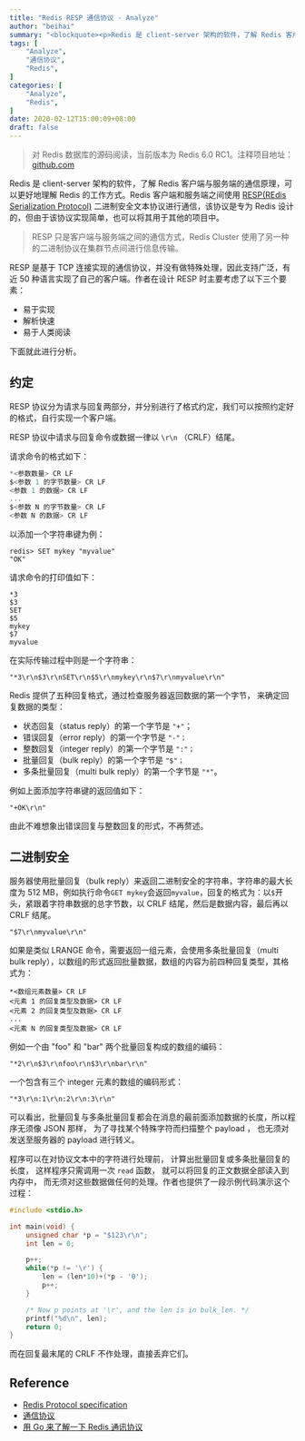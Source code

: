 ```yaml
---
title: "Redis RESP 通信协议 · Analyze"
author: "beihai"
summary: "<blockquote><p>Redis 是 client-server 架构的软件，了解 Redis 客户端与服务端的通信原理，可以更好地理解 Redis 的工作方式。Redis 客户端和服务端之间使用 RESP(REdis Serialization Protocol) 二进制安全文本协议进行通信，该协议是专为 Redis 设计的，但由于该协议实现简单，也可以将其用于其他的项目中。</p></blockquote>"
tags: [
    "Analyze",
    "通信协议",
    "Redis",
]
categories: [
    "Analyze",
	"Redis",
]
date: 2020-02-12T15:00:09+08:00
draft: false
---
```


> 对 Redis 数据库的源码阅读，当前版本为 Redis 6.0 RC1。注释项目地址：[github.com](https://github.com/wingsxdu/redis)

Redis 是 client-server 架构的软件，了解 Redis 客户端与服务端的通信原理，可以更好地理解 Redis 的工作方式。Redis 客户端和服务端之间使用 [RESP(REdis Serialization Protocol)](https://redis.io/topics/protocol) 二进制安全文本协议进行通信，该协议是专为 Redis 设计的，但由于该协议实现简单，也可以将其用于其他的项目中。

> RESP 只是客户端与服务端之间的通信方式，Redis Cluster 使用了另一种的二进制协议在集群节点间进行信息传输。

RESP 是基于 TCP 连接实现的通信协议，并没有做特殊处理，因此支持广泛，有近 50 种语言实现了自己的客户端。作者在设计 RESP 时主要考虑了以下三个要素：

- 易于实现
- 解析快速
- 易于人类阅读

下面就此进行分析。

## 约定

RESP 协议分为请求与回复两部分，并分别进行了格式约定，我们可以按照约定好的格式，自行实现一个客户端。

RESP 协议中请求与回复命令或数据一律以 `\r\n` （CRLF）结尾。

请求命令的格式如下：

```c
*<参数数量> CR LF
$<参数 1 的字节数量> CR LF
<参数 1 的数据> CR LF
...
$<参数 N 的字节数量> CR LF
<参数 N 的数据> CR LF
```

以添加一个字符串键为例：

```shell
redis> SET mykey "myvalue"
"OK"
```

请求命令的打印值如下：

```shell
*3
$3
SET
$5
mykey
$7
myvalue
```

在实际传输过程中则是一个字符串：

```
"*3\r\n$3\r\nSET\r\n$5\r\nmykey\r\n$7\r\nmyvalue\r\n"
```

Redis 提供了五种回复格式，通过检查服务器返回数据的第一个字节， 来确定回复数据的类型：

- 状态回复（status reply）的第一个字节是 `"+"`；
- 错误回复（error reply）的第一个字节是 `"-"；`
- 整数回复（integer reply）的第一个字节是 `":"；`
- 批量回复（bulk reply）的第一个字节是 `"$"；`
- 多条批量回复（multi bulk reply）的第一个字节是 `"*"`。

例如上面添加字符串键的返回值如下：

```shell
"+OK\r\n"
```

由此不难想象出错误回复与整数回复的形式，不再赘述。

## 二进制安全

服务器使用批量回复（bulk reply）来返回二进制安全的字符串，字符串的最大长度为 512 MB，例如执行命令`GET mykey`会返回`myvalue`，回复的格式为：以`$`开头，紧跟着字符串数据的总字节数，以 CRLF 结尾，然后是数据内容，最后再以 CRLF 结尾。

```
"$7\r\nmyvalue\r\n"
```

如果是类似 LRANGE 命令，需要返回一组元素，会使用多条批量回复（multi bulk reply），以数组的形式返回批量数据，数组的内容为前四种回复类型，其格式为：

```
*<数组元素数量> CR LF
<元素 1 的回复类型及数据> CR LF
<元素 2 的回复类型及数据> CR LF
...
<元素 N 的回复类型及数据> CR LF
```

例如一个由 "foo" 和 "bar" 两个批量回复构成的数组的编码：

```
"*2\r\n$3\r\nfoo\r\n$3\r\nbar\r\n"
```

一个包含有三个 integer 元素的数组的编码形式：

```
"*3\r\n:1\r\n:2\r\n:3\r\n"
```

可以看出，批量回复与多条批量回复都会在消息的最前面添加数据的长度，所以程序无须像 JSON 那样， 为了寻找某个特殊字符而扫描整个 payload ， 也无须对发送至服务器的 payload 进行转义。

程序可以在对协议文本中的字符进行处理前， 计算出批量回复或多条批量回复的长度， 这样程序只需调用一次 `read` 函数， 就可以将回复的正文数据全部读入到内存中， 而无须对这些数据做任何的处理。作者也提供了一段示例代码演示这个过程：

```c
#include <stdio.h>

int main(void) {
    unsigned char *p = "$123\r\n";
    int len = 0;

    p++;
    while(*p != '\r') {
        len = (len*10)+(*p - '0');
        p++;
    }

    /* Now p points at '\r', and the len is in bulk_len. */
    printf("%d\n", len);
    return 0;
}
```

而在回复最末尾的 CRLF 不作处理，直接丢弃它们。

## Reference

- [Redis Protocol specification](https://redis.io/topics/protocol)
- [通信协议](http://redisdoc.com/topic/protocol.html#id8)
- [用 Go 来了解一下 Redis 通讯协议](https://juejin.im/post/5b1b428c6fb9a01e5d32f35d)